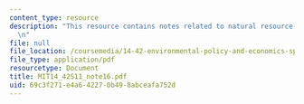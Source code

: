 ```yaml
---
content_type: resource
description: "This resource contains notes related to natural resource economics.\r\
  \n"
file: null
file_location: /coursemedia/14-42-environmental-policy-and-economics-spring-2011/69c3f271e4a642270b498abceafa752d_MIT14_42S11_note16.pdf
file_type: application/pdf
resourcetype: Document
title: MIT14_42S11_note16.pdf
uid: 69c3f271-e4a6-4227-0b49-8abceafa752d
---
```

